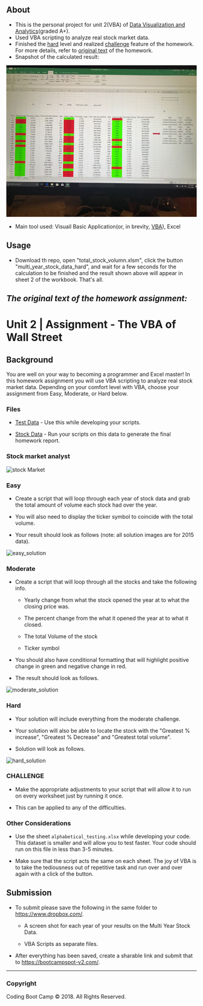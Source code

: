 ## About
   - This is the personal project for unit 2(VBA) of [Data Visualization and Analytics](https://bootcamp.umn.edu/data/landing%20full/)(graded A+).
   - Used VBA scripting to analyze real stock market data.
   - Finished the [hard](https://github.com/yongjinjiang/excel_vba#hard) level and realized [challenge](https://github.com/yongjinjiang/excel_vba#challenge) feature of the homework. For more details, refer to [original text](
#the-original-text-of-the-homework-assignment) of the homework.
   - Snapshot of the calculated result:
<img src="./stock_hard.jpeg" width="600" height="400">
      
   - Main tool used: Visuail Basic Application(or, in brevity, [VBA](https://docs.microsoft.com/en-us/office/vba/api/overview/language-reference)), Excel
   
## Usage
  - Download th repo, open "total_stock_volumn.xlsm", click the button "multi_year_stock_data_hard", and wait for a few seconds for the calculation to be finished and the result shown above will appear in sheet 2 of the workbook. That's all.
    


## **_The original text of the homework assignment:_** 
# Unit 2 | Assignment - The VBA of Wall Street

## Background

You are well on your way to becoming a programmer and Excel master! In this homework assignment you will use VBA scripting to analyze real stock market data. Depending on your comfort level with VBA, choose your assignment from Easy, Moderate, or Hard below.

### Files

* [Test Data](02-VBA-Scripting/Homework/alphabtical_testing.xlsx) - Use this while developing your scripts.

* [Stock Data](02-VBA-Scripting/Homework/Multiple_year_stock_data.xlsx) - Run your scripts on this data to generate the final homework report.

### Stock market analyst

![stock Market](Images/stockmarket.jpg)

### Easy

* Create a script that will loop through each year of stock data and grab the total amount of volume each stock had over the year.

* You will also need to display the ticker symbol to coincide with the total volume.

* Your result should look as follows (note: all solution images are for 2015 data).

![easy_solution](Images/easy_solution.png)

### Moderate

* Create a script that will loop through all the stocks and take the following info.

  * Yearly change from what the stock opened the year at to what the closing price was.

  * The percent change from the what it opened the year at to what it closed.

  * The total Volume of the stock

  * Ticker symbol

* You should also have conditional formatting that will highlight positive change in green and negative change in red.

* The result should look as follows.

![moderate_solution](Images/moderate_solution.png)

### Hard

* Your solution will include everything from the moderate challenge.

* Your solution will also be able to locate the stock with the "Greatest % increase", "Greatest % Decrease" and "Greatest total volume".

* Solution will look as follows.

![hard_solution](Images/hard_solution.png)

### CHALLENGE

* Make the appropriate adjustments to your script that will allow it to run on every worksheet just by running it once.

* This can be applied to any of the difficulties.

### Other Considerations

* Use the sheet `alphabetical_testing.xlsx` while developing your code. This dataset is smaller and will allow you to test faster. Your code should run on this file in less than 3-5 minutes.

* Make sure that the script acts the same on each sheet. The joy of VBA is to take the tediousness out of repetitive task and run over and over again with a click of the button.

## Submission

* To submit please save the following in the same folder to <https://www.dropbox.com/>.

  * A screen shot for each year of your results on the Multi Year Stock Data.

  * VBA Scripts as separate files.

* After everything has been saved, create a sharable link and submit that to <https://bootcampspot-v2.com/>.

- - -

### Copyright

Coding Boot Camp © 2018. All Rights Reserved.
